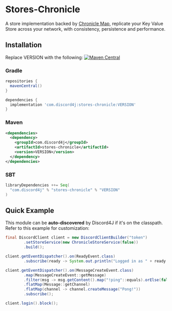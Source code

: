 # Stores-Chronicle

A store implementation backed by [Chronicle Map](https://github.com/OpenHFT/Chronicle-Map), replicate your Key Value Store across your network, with consistency, persistence and performance.

## Installation
Replace VERSION with the following: [![Maven Central](https://img.shields.io/maven-central/v/com.discord4j/stores-chronicle.svg?style=flat-square)](https://search.maven.org/artifact/com.discord4j/stores-chronicle)
### Gradle
```groovy
repositories {
  mavenCentral()
}

dependencies {
  implementation 'com.discord4j:stores-chronicle:VERSION'
}
```
### Maven
```xml
<dependencies>
  <dependency>
    <groupId>com.discord4j</groupId>
    <artifactId>stores-chronicle</artifactId>
    <version>VERSION</version>
  </dependency>
</dependencies>
```

### SBT
```scala
libraryDependencies ++= Seq(
  "com.discord4j" % "stores-chronicle" % "VERSION"
)
```

## Quick Example

This module can be **auto-discovered** by Discord4J if it's on the classpath. Refer to this example for customization:

```java
final DiscordClient client = new DiscordClientBuilder("token")
        .setStoreService(new ChronicleStoreService(false))
        .build();

client.getEventDispatcher().on(ReadyEvent.class)
        .subscribe(ready -> System.out.println("Logged in as " + ready.getSelf().getUsername()));

client.getEventDispatcher().on(MessageCreateEvent.class)
        .map(MessageCreateEvent::getMessage)
        .filter(msg -> msg.getContent().map("!ping"::equals).orElse(false))
        .flatMap(Message::getChannel)
        .flatMap(channel -> channel.createMessage("Pong!"))
        .subscribe();

client.login().block();
```
